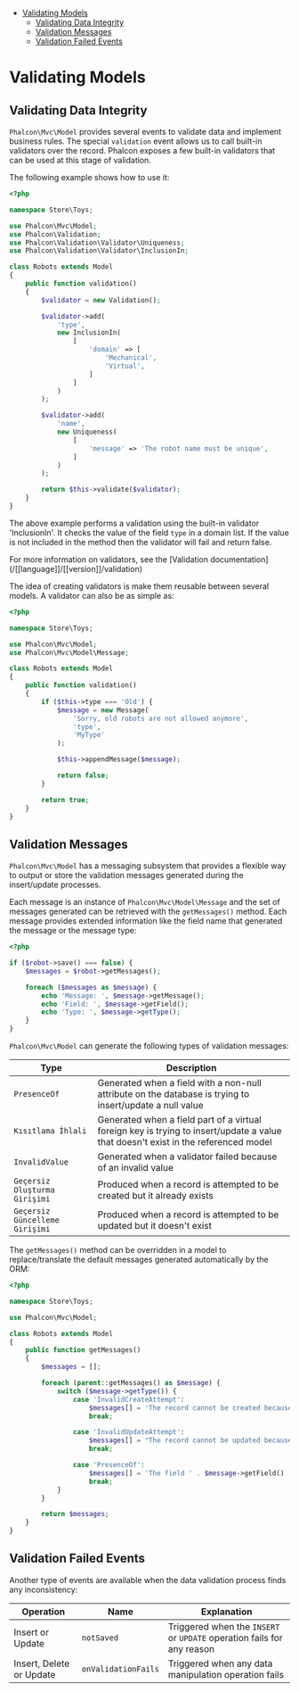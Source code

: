 <div class='article-menu'>
  <ul>
    <li>
      <a href="#overview">Validating Models</a> 
      <ul>
        <li>
          <a href="#data-integrity">Validating Data Integrity</a>
        </li>
        <li>
          <a href="#messages">Validation Messages</a>
        </li>
        <li>
          <a href="#failed-events">Validation Failed Events</a>
        </li>
      </ul>
    </li>
  </ul>
</div>

<a name='overview'></a>

# Validating Models

<a name='data-integrity'></a>

## Validating Data Integrity

`Phalcon\Mvc\Model` provides several events to validate data and implement business rules. The special `validation` event allows us to call built-in validators over the record. Phalcon exposes a few built-in validators that can be used at this stage of validation.

The following example shows how to use it:

```php
<?php

namespace Store\Toys;

use Phalcon\Mvc\Model;
use Phalcon\Validation;
use Phalcon\Validation\Validator\Uniqueness;
use Phalcon\Validation\Validator\InclusionIn;

class Robots extends Model
{
    public function validation()
    {
        $validator = new Validation();

        $validator->add(
            'type',
            new InclusionIn(
                [
                    'domain' => [
                        'Mechanical',
                        'Virtual',
                    ]
                ]
            )
        );

        $validator->add(
            'name',
            new Uniqueness(
                [
                    'message' => 'The robot name must be unique',
                ]
            )
        );

        return $this->validate($validator);
    }
}
```

The above example performs a validation using the built-in validator 'InclusionIn'. It checks the value of the field `type` in a domain list. If the value is not included in the method then the validator will fail and return false.

<div class='alert alert-warning'>
    <p>
        For more information on validators, see the [Validation documentation](/[[language]]/[[version]]/validation)
    </p>
</div>

The idea of creating validators is make them reusable between several models. A validator can also be as simple as:

```php
<?php

namespace Store\Toys;

use Phalcon\Mvc\Model;
use Phalcon\Mvc\Model\Message;

class Robots extends Model
{
    public function validation()
    {
        if ($this->type === 'Old') {
            $message = new Message(
                'Sorry, old robots are not allowed anymore',
                'type',
                'MyType'
            );

            $this->appendMessage($message);

            return false;
        }

        return true;
    }
}
```

<a name='messages'></a>

## Validation Messages

`Phalcon\Mvc\Model` has a messaging subsystem that provides a flexible way to output or store the validation messages generated during the insert/update processes.

Each message is an instance of `Phalcon\Mvc\Model\Message` and the set of messages generated can be retrieved with the `getMessages()` method. Each message provides extended information like the field name that generated the message or the message type:

```php
<?php

if ($robot->save() === false) {
    $messages = $robot->getMessages();

    foreach ($messages as $message) {
        echo 'Message: ', $message->getMessage();
        echo 'Field: ', $message->getField();
        echo 'Type: ', $message->getType();
    }
}
```

`Phalcon\Mvc\Model` can generate the following types of validation messages:

| Type                           | Description                                                                                                                        |
| ------------------------------ | ---------------------------------------------------------------------------------------------------------------------------------- |
| `PresenceOf`                   | Generated when a field with a non-null attribute on the database is trying to insert/update a null value                           |
| `Kısıtlama İhlali`             | Generated when a field part of a virtual foreign key is trying to insert/update a value that doesn't exist in the referenced model |
| `InvalidValue`                 | Generated when a validator failed because of an invalid value                                                                      |
| `Geçersiz Oluşturma Girişimi`  | Produced when a record is attempted to be created but it already exists                                                            |
| `Geçersiz Güncelleme Girişimi` | Produced when a record is attempted to be updated but it doesn't exist                                                             |

The `getMessages()` method can be overridden in a model to replace/translate the default messages generated automatically by the ORM:

```php
<?php

namespace Store\Toys;

use Phalcon\Mvc\Model;

class Robots extends Model
{
    public function getMessages()
    {
        $messages = [];

        foreach (parent::getMessages() as $message) {
            switch ($message->getType()) {
                case 'InvalidCreateAttempt':
                    $messages[] = 'The record cannot be created because it already exists';
                    break;

                case 'InvalidUpdateAttempt':
                    $messages[] = "The record cannot be updated because it doesn't exist";
                    break;

                case 'PresenceOf':
                    $messages[] = 'The field ' . $message->getField() . ' is mandatory';
                    break;
            }
        }

        return $messages;
    }
}
```

<a name='failed-events'></a>

## Validation Failed Events

Another type of events are available when the data validation process finds any inconsistency:

| Operation                | Name                | Explanation                                                            |
| ------------------------ | ------------------- | ---------------------------------------------------------------------- |
| Insert or Update         | `notSaved`          | Triggered when the `INSERT` or `UPDATE` operation fails for any reason |
| Insert, Delete or Update | `onValidationFails` | Triggered when any data manipulation operation fails                   |